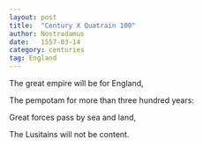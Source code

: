 ```yaml
---
layout: post
title:  "Century X Quatrain 100"
author: Nostradamus
date:   1557-03-14
category: centuries
tag: England
---
```


The great empire will be for England, 

The pempotam for more than three hundred years: 

Great forces pass by sea and land, 

The Lusitains will not be content.

